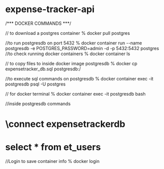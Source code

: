 # expense-tracker-api




/*** DOCKER COMMANDS ***/

// to download a postgres container
% docker pull postgres

//to run postgresdb on port 5432
% docker container run --name postgresdb -e POSTGRES_PASSWORD=admin -d -p 5432:5432 postgres
//to check running docker containers
% docker container ls

// to copy files to inside docker image postgresdb
% docker cp expensetracker_db.sql postgresdb:/ 

//to execute sql commands on postgresdb
%  docker container exec -it postgresdb psql -U postgres

// for docker terminal 
 % docker container exec -it postgresdb bash
 
//inside postgresdb commands 
# \connect expensetrackerdb
# select * from et_users

//Login to save container info 
% docker login
